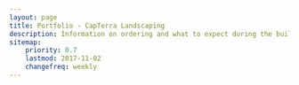 ```yaml
---
layout: page
title: Portfolio - CapTerra Landscaping
description: Information on ordering and what to expect during the build process.
sitemap:
    priority: 0.7
    lastmod: 2017-11-02
    changefreq: weekly
---
```

<div class="box alt">
	<div class="row 50% uniform">
			<div class="4u"><a href="{{ "/images/frontgardenfull.jpg" | absolute_url }}" data-lightbox="portfolio" data-title="This is a caption"><z span class="image fit"><img src="{{ "/images/frontgarden.jpg" | absolute_url }}" alt="" /></z></a></div>
			<div class="4u"><a href="{{ "/images/drainagefull.jpg" | absolute_url }}" data-lightbox="portfolio" data-title="This is a caption"><z span class="image fit"><img src="{{ "/images/drainage.jpg" | absolute_url }}" alt="" /></z></a></div>
			<div class="4u$"><a href="{{ "/images/flagstonefull.jpg" | absolute_url }}" data-lightbox="portfolio" data-title="This is a caption"><z span class="image fit"><img src="{{ "/images/flagstone.jpg" | absolute_url }}" alt="" /></z></a></div>
			<div class="4u"><a href="{{ "/images/drainagefull.jpg" | absolute_url }}" data-lightbox="portfolio" data-title="This is a caption"><z span class="image fit"><img src="{{ "/images/drainage.jpg" | absolute_url }}" alt="" /></z></a></div>
			<div class="4u"><a href="{{ "/images/frontgardenfull.jpg" | absolute_url }}" data-lightbox="portfolio" data-title="This is a caption"><z span class="image fit"><img src="{{ "/images/frontgarden.jpg" | absolute_url }}" alt="" /></z></a></div>
			<div class="4u$"><a href="{{ "/images/treefull.jpg" | absolute_url }}" data-lightbox="portfolio" data-title="This is a caption"><z span class="image fit"><img src="{{ "/images/tree.jpg" | absolute_url }}" alt="" /></z></a></div>
			<div class="4u"><a href="{{ "/images/treefull.jpg" | absolute_url }}" data-lightbox="portfolio" data-title="This is a caption"><z span class="image fit"><img src="{{ "/images/tree.jpg" | absolute_url }}" alt="" /></z></a></div>
			<div class="4u"><a href="{{ "/images/drainagefull.jpg" | absolute_url }}" data-lightbox="portfolio" data-title="This is a caption"><z span class="image fit"><img src="{{ "/images/drainage.jpg" | absolute_url }}" alt="" /></z></a></div>
			<div class="4u$"><a href="{{ "/images/flagstonefull.jpg" | absolute_url }}" data-lightbox="portfolio" data-title="This is a caption"><z span class="image fit"><img src="{{ "/images/flagstone.jpg" | absolute_url }}" alt="" /></z></a></div>
		</div>
</div>


